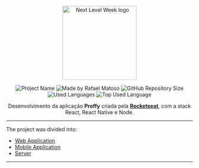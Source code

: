 <p align="center">
  <a href="https://nextlevelweek.com/inscricao/2" target="blank"><img src="https://res.cloudinary.com/rafamatoso/image/upload/v1596499055/Projects/nlw2/nlw2_uiiw4n.svg" width="200" alt="Next Level Week logo" /></a>
</p>

<p align="center">
<img alt="Project Name" src="https://img.shields.io/badge/Project%20Name-Proffy-7259c1">
<img alt="Made by Rafael Matoso" src="https://img.shields.io/badge/Made%20by-Rafa%20Matoso-7259c1">
<img alt="GitHub Repository Size" src="https://img.shields.io/github/repo-size/rafamatoso/proffy-nlw2?color=7259c1">
<img alt="Used Languages" src="https://img.shields.io/github/languages/count/rafamatoso/proffy-nlw2?color=7259c1">
<img alt="Top Used Language" src="https://img.shields.io/github/languages/top/rafamatoso/proffy-nlw2?color=7259c1">
</p>

<p align="center">Desenvolvimento da aplicação <b>Proffy</b> criada pela <b><a href="https://rocketseat.com.br/" target="blank">Rocketseat</a></b>, com a stack React, React Native e Node.

---

The project was divided into:

- [Web Application](https://github.com/rafamatoso/proffy-nlw2/tree/master/web)
- [Mobile Application](https://github.com/rafamatoso/proffy-nlw2/tree/master/mobile)
- [Server](https://github.com/rafamatoso/proffy-nlw2/tree/master/server)

---
